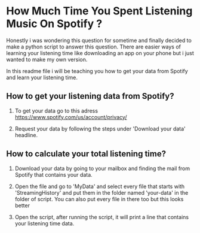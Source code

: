 # How Much Time You Spent Listening Music On Spotify ?
Honestly i was wondering this question for sometime and finally decided to make a python script to answer this question. 
There are easier ways of learning your listening time like downloading an app on your phone but i just wanted to make my own version.

In this readme file i will be teaching you how to get your data from Spotify and learn your listening time.
## How to get your listening data from Spotify?
1. To get your data go to this adress https://www.spotify.com/us/account/privacy/

2. Request your data by following the steps under 'Download your data' headline.

## How to calculate your total listening time?
1. Download your data by going to your mailbox and finding the mail from Spotify that contains your data.

2. Open the file and go to 'MyData' and select every file that starts with 'StreamingHistory' and put them in the folder named 'your-data' in the folder of script. You can also put every file in there too but this looks better

3. Open the script, after running the script, it will print a line that contains your listening time data.
